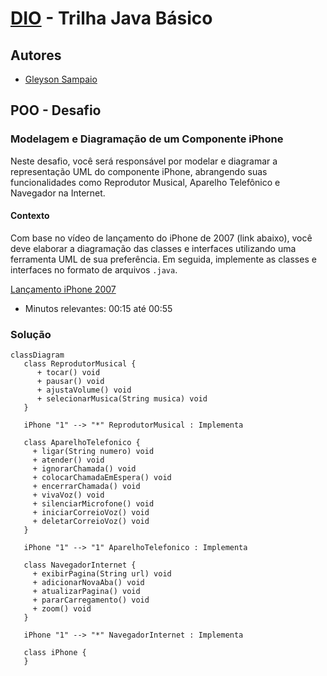 # [DIO](www.dio.me) - Trilha Java Básico

## Autores
- [Gleyson Sampaio](https://github.com/glysns)

## POO - Desafio

### Modelagem e Diagramação de um Componente iPhone

Neste desafio, você será responsável por modelar e diagramar a representação UML do componente iPhone, abrangendo suas funcionalidades como Reprodutor Musical, Aparelho Telefônico e Navegador na Internet.

#### Contexto
Com base no vídeo de lançamento do iPhone de 2007 (link abaixo), você deve elaborar a diagramação das classes e interfaces utilizando uma ferramenta UML de sua preferência. Em seguida, implemente as classes e interfaces no formato de arquivos `.java`.

[Lançamento iPhone 2007](https://www.youtube.com/watch?v=9ou608QQRq8)
- Minutos relevantes: 00:15 até 00:55

### Solução
```mermaid
classDiagram
   class ReprodutorMusical {
      + tocar() void
      + pausar() void
      + ajustaVolume() void
      + selecionarMusica(String musica) void
   }

   iPhone "1" --> "*" ReprodutorMusical : Implementa

   class AparelhoTelefonico {
     + ligar(String numero) void
     + atender() void
     + ignorarChamada() void
     + colocarChamadaEmEspera() void 
     + encerrarChamada() void
     + vivaVoz() void
     + silenciarMicrofone() void
     + iniciarCorreioVoz() void
     + deletarCorreioVoz() void 
   }

   iPhone "1" --> "1" AparelhoTelefonico : Implementa

   class NavegadorInternet {
     + exibirPagina(String url) void
     + adicionarNovaAba() void
     + atualizarPagina() void
     + pararCarregamento() void
     + zoom() void
   }

   iPhone "1" --> "*" NavegadorInternet : Implementa

   class iPhone {
   }

```
